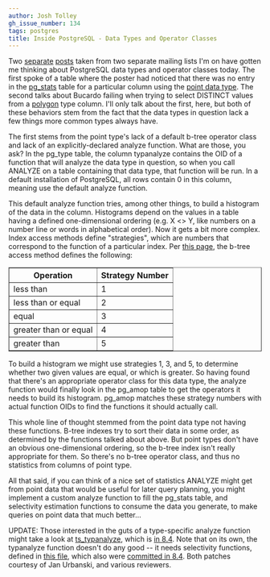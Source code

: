 ```yaml
---
author: Josh Tolley
gh_issue_number: 134
tags: postgres
title: Inside PostgreSQL - Data Types and Operator Classes
---
```




Two [separate](https://mail.endcrypt.com/pipermail/check_postgres/2009-April/000406.html) [posts](https://mail.endcrypt.com/pipermail/bucardo-general/2009-April/000272.html) taken from two separate mailing lists I'm on have gotten me thinking about PostgreSQL data types and operator classes today. The first spoke of a table where the poster had noticed that there was no entry in the [pg_stats](http://www.postgresql.org/docs/8.3/static/view-pg-stats.html) table for a particular column using the [point data type](http://www.postgresql.org/docs/8.3/static/datatype-geometric.html#AEN5480). The second talks about Bucardo failing when trying to select DISTINCT values from a [polygon](http://www.postgresql.org/docs/8.3/static/datatype-geometric.html#AEN5582) type column. I'll only talk about the first, here, but both of these behaviors stem from the fact that the data types in question lack a few things more common types always have.

The first stems from the point type's lack of a default b-tree operator class and lack of an explicitly-declared analyze function. What are those, you ask? In the pg_type table, the column typanalyze contains the OID of a function that will analyze the data type in question, so when you call ANALYZE on a table containing that data type, that function will be run. In a default installation of PostgreSQL, all rows contain 0 in this column, meaning use the default analyze function.

This default analyze function tries, among other things, to build a histogram of the data in the column. Histograms depend on the values in a table having a defined one-dimensional ordering (e.g. X <> Y, like numbers on a number line or words in alphabetical order). Now it gets a bit more complex. Index access methods define "strategies", which are numbers that correspond to the function of a particular index. Per [this page](http://www.postgresql.org/docs/8.4/static/xindex.html), the b-tree access method defines the following:

<table border="1" class="CALSTABLE"><colgroup><col/><col/></colgroup><thead><tr><th>Operation</th><th>Strategy Number</th></tr></thead><tbody><tr><td>less than</td><td>1</td></tr><tr><td>less than or equal</td><td>2</td></tr><tr><td>equal</td><td>3</td></tr><tr><td>greater than or equal</td><td>4</td></tr><tr><td>greater than</td><td>5
</td></tr></tbody></table>

To build a histogram we might use strategies 1, 3, and 5, to determine whether two given values are equal, or which is greater. So having found that there's an appropriate operator class for this data type, the analyze function would finally look in the pg_amop table to get the operators it needs to build its histogram. pg_amop matches these strategy numbers with actual function OIDs to find the functions it should actually call.

This whole line of thought stemmed from the point data type not having these functions. B-tree indexes try to sort their data in some order, as determined by the functions talked about above. But point types don't have an obvious one-dimensional ordering, so the b-tree index isn't really appropriate for them. So there's no b-tree operator class, and thus no statistics from columns of point type.

All that said, if you can think of a nice set of statistics ANALYZE might get from point data that would be useful for later query planning, you might implement a custom analyze function to fill the pg_stats table, and selectivity estimation functions to consume the data you generate, to make queries on point data that much better...

UPDATE: Those interested in the guts of a type-specific analyze function might take a look at [ts_typanalyze](http://doxygen.postgresql.org/ts__typanalyze_8c.html#608b1ac4a7bdb227da47459c9ef716e3), which is [in 8.4](http://archives.postgresql.org/pgsql-committers/2008-07/msg00104.php). Note that on its own, the typanalyze function doesn't do any good -- it needs selectivity functions, defined in [this file](http://doxygen.postgresql.org/ts__selfuncs_8c-source.html), which also were [committed in 8.4](http://archives.postgresql.org/pgsql-committers/2008-09/msg00203.php). Both patches courtesy of Jan Urbanski, and various reviewers.


